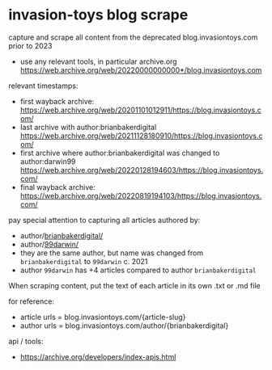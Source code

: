 # invasion-toys blog scrape

capture and scrape all content from the deprecated blog.invasiontoys.com prior to 2023
- use any relevant tools, in particular archive.org https://web.archive.org/web/20220000000000*/blog.invasiontoys.com

relevant timestamps: 
- first wayback archive: https://web.archive.org/web/20201101012911/https://blog.invasiontoys.com/
- last archive with author:brianbakerdigital https://web.archive.org/web/20211128180910/https://blog.invasiontoys.com/
- first archive where author:brianbakerdigital was changed to author:darwin99 https://web.archive.org/web/20220128194603/https://blog.invasiontoys.com/
- final wayback archive: https://web.archive.org/web/20220819194103/https://blog.invasiontoys.com/


pay special attention to capturing all articles authored by: 
- author/[brianbakerdigital/](https://web.archive.org/web/20211021175820/https://blog.invasiontoys.com/author/brianbakerdigital/)
- author/[99darwin/](https://web.archive.org/web/20220819195815/https://blog.invasiontoys.com/author/99darwin/)
- they are the same author, but name was changed from `brianbakerdigital` to `99darwin`  c. 2021
- author `99darwin` has +4 articles compared to author `brianbakerdigital` 


When scraping content, put the text of each article in its own .txt or .md file


for reference: 
- article urls = blog.invasiontoys.com/{article-slug} 
- author urls = blog.invasiontoys.com/author/{brianbakerdigital}

api / tools:
- https://archive.org/developers/index-apis.html
